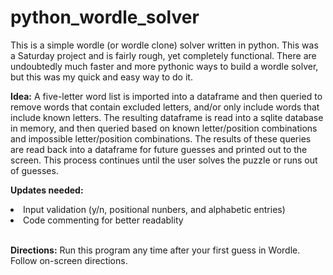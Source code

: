 # python_wordle_solver

This is a simple wordle (or wordle clone) solver written in python.  This was a Saturday project and is fairly rough, yet completely functional.  There are undoubtedly much faster and more pythonic ways to build a wordle solver, but this was my quick and easy way to do it.  

**Idea:**   A five-letter word list is imported into a dataframe and then queried to remove words that contain excluded letters, and/or only include words that include known letters.  The resulting dataframe is read into a sqlite database in memory, and then queried based on known letter/position combinations and impossible letter/position combinations.  The results of these queries are read back into a dataframe for future guesses and printed out to the screen.  This process continues until the user solves the puzzle or runs out of guesses.

**Updates needed:**  
<li>Input validation (y/n, positional nunbers, and alphabetic entries)</li>
<li>Code commenting for better readablity</li><br>

**Directions:**  Run this program any time after your first guess in Wordle.  Follow on-screen directions.

